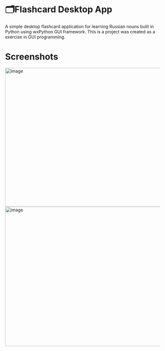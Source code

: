 # 🗂️Flashcard Desktop App
A simple desktop flashcard application for learning Russian nouns built in Python using wxPython GUI framework.
This is a project was created as a exercise in GUI programming.

# Screenshots
<img width="652" height="452" alt="image" src="https://github.com/user-attachments/assets/345987ab-b714-49c5-8fad-8d03cbd1effa" />
<img width="646" height="454" alt="image" src="https://github.com/user-attachments/assets/a28f8fc0-198d-4377-aa0f-9bb7c152241c" />

